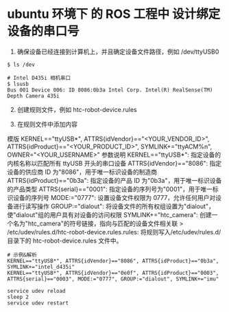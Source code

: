 # ubuntu 环境下 的 ROS 工程中 设计绑定设备的串口号

1. 确保设备已经连接到计算机上，并且确定设备文件路径，例如 /dev/ttyUSB0

```shell
$ ls /dev
```

```shell
# Intel D435i 相机串口
$ lsusb
Bus 001 Device 006: ID 8086:0b3a Intel Corp. Intel(R) RealSense(TM) Depth Camera 435i
```

2. 创建规则文件，例如 htc-robot-device.rules

3. 在规则文件中添加内容

模版
KERNEL=="ttyUSB*", ATTRS{idVendor}=="<YOUR_VENDOR_ID>", ATTRS{idProduct}=="<YOUR_PRODUCT_ID>", SYMLINK+="ttyACM%n", OWNER="<YOUR_USERNAME>"
参数说明
KERNEL=="ttyUSB*": 指定设备的内核名称以匹配所有 ttyUSB 开头的串口设备
ATTRS{idVendor}=="8086": 指定设备的供应商 ID 为"8086"，用于唯一标识设备的制造商
ATTRS{idProduct}=="0b3a": 指定设备的产品 ID 为"0b3a"，用于唯一标识设备的产品类型
ATTRS{serial}=="0001": 指定设备的序列号为"0001"，用于唯一标识设备的序列号
MODE:="0777": 设置设备文件权限为 0777，允许任何用户对设备进行读写操作
GROUP:="dialout": 将设备文件的所有权组设置为"dialout"，使"dialout"组的用户具有对设备的访问权限
SYMLINK+="htc_camera": 创建一个名为"htc_camera"的符号链接，指向与匹配的设备文件相关联
\> /etc/udev/rules.d/htc-robot-device.rules.rules: 将规则写入/etc/udev/rules.d/目录下的 htc-robot-device.rules 文件中。

```shell
# 示例&解析
KERNEL=="ttyUSB*", ATTRS{idVendor}=="8086", ATTRS{idProduct}=="0b3a", SYMLINK+="intel_d435i"
KERNEL=="ttyUSB*", ATTRS{idVendor}=="0e0f", ATTRS{idProduct}=="0003", ATTRS{serial}=="0003", MODE:="0777", GROUP:="dialout", SYMLINK+="imu"
```

```shell
service udev reload
sleep 2
service udev restart
```
